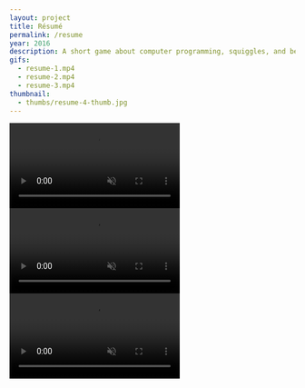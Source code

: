 ```yaml
---
layout: project
title: Résumé
permalink: /resume
year: 2016
description: A short game about computer programming, squiggles, and being true to yourself. Developed using Unity.
gifs:
  - resume-1.mp4
  - resume-2.mp4
  - resume-3.mp4
thumbnail:
  - thumbs/resume-4-thumb.jpg
---
```

<div class="img-container">
  <video muted autoplay playsinline loop src="{{ site.baseurl }}/assets/img/resume-1.mp4" type="video/mp4"></video>
  <video muted autoplay playsinline loop src="{{ site.baseurl }}/assets/img/resume-2.mp4" type="video/mp4"></video>
  <video muted autoplay playsinline loop src="{{ site.baseurl }}/assets/img/resume-3.mp4" type="video/mp4"></video>
</div>